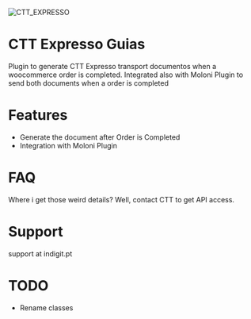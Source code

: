 ![CTT_EXPRESSO](https://www.ctt.pt/application/themes/images/logo-ctt.svg)

# CTT Expresso Guias

Plugin to generate CTT Expresso transport documentos when a woocommerce order is completed.
Integrated also with Moloni Plugin to send both documents when a order is completed

# Features
- Generate the document after Order is Completed
- Integration with Moloni Plugin

# FAQ
Where i get those weird details? Well, contact CTT to get API access.

# Support
support at indigit.pt

# TODO
- Rename classes